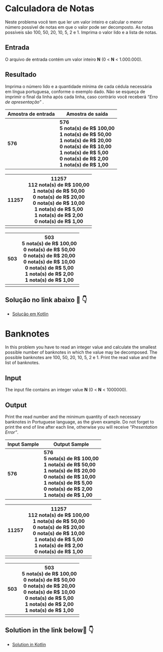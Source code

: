 # Calculadora de Notas

Neste problema você tem que ler um valor inteiro e calcular o menor número possível de notas em que o valor pode ser decomposto. As notas possíveis são 100, 50, 20, 10, 5, 2 e 1. Imprima o valor lido e a lista de notas.

## Entrada

O arquivo de entrada contém um valor inteiro **N** (0 < **N** < 1.000.000).

## Resultado

Imprima o número lido e a quantidade mínima de cada cédula necessária em língua portuguesa, conforme o exemplo dado. Não se esqueça de imprimir o final da linha após cada linha, caso contrário você receberá *“Erro de apresentação”* .

| Amostra de entrada | Amostra de saída                                             |
| ------------------ | ------------------------------------------------------------ |
| **576**            | **576<br/>5 nota(s) de R$ 100,00<br/>1 nota(s) de R$ 50,00<br/>1 nota(s) de R$ 20,00<br/>0 nota(s) de R$ 10,00<br/>1 nota(s) de R$ 5,00<br/>0 nota(s) de R$ 2,00<br/>1 nota(s) de R$ 1,00** |

| 11257 | 11257<br/>112 nota(s) de R$ 100,00<br/>1 nota(s) de R$ 50,00<br/>0 nota(s) de R$ 20,00<br/>0 nota(s) de R$ 10,00<br/>1 nota(s) de R$ 5,00<br/>1 nota(s) de R$ 2,00<br/>0 nota(s) de R$ 1,00 |
| ----- | ------------------------------------------------------------ |
|       |                                                              |

| 503  | 503<br/>5 nota(s) de R$ 100,00<br/>0 nota(s) de R$ 50,00<br/>0 nota(s) de R$ 20,00<br/>0 nota(s) de R$ 10,00<br/>0 nota(s) de R$ 5,00<br/>1 nota(s) de R$ 2,00<br/>1 nota(s) de R$ 1,00 |
| ---- | ------------------------------------------------------------ |
|      |                                                              |

## Solução no link abaixo :link: :point_down:

* [Solução em Kotlin](https://github.com/CaioHangai/SantanderBootcampMobileDeveloper/blob/main/Desafios%20iniciais/3%20Contagem%20de%20Celulas/ContagemDeCelulas/src/main/kotlin/Program.kt)

# Banknotes

In this problem you have to read an integer value and calculate the smallest possible number of banknotes in which the value may be decomposed. The possible banknotes are 100, 50, 20, 10, 5, 2 e 1. Print the read value and the list of banknotes.

## Input

The input file contains an integer value **N** (0 < **N** < 1000000).

## Output

Print the read number and the minimum quantity of each necessary banknotes in Portuguese language, as the given example. Do not forget to print the end of line after each line, otherwise you will receive *“Presentation Error”*.

| Input Sample | Output Sample                                                |
| ------------ | ------------------------------------------------------------ |
| **576**      | **576<br/>5 nota(s) de R$ 100,00<br/>1 nota(s) de R$ 50,00<br/>1 nota(s) de R$ 20,00<br/>0 nota(s) de R$ 10,00<br/>1 nota(s) de R$ 5,00<br/>0 nota(s) de R$ 2,00<br/>1 nota(s) de R$ 1,00** |

| 11257 | 11257<br/>112 nota(s) de R$ 100,00<br/>1 nota(s) de R$ 50,00<br/>0 nota(s) de R$ 20,00<br/>0 nota(s) de R$ 10,00<br/>1 nota(s) de R$ 5,00<br/>1 nota(s) de R$ 2,00<br/>0 nota(s) de R$ 1,00 |
| ----- | ------------------------------------------------------------ |
|       |                                                              |

| 503  | 503<br/>5 nota(s) de R$ 100,00<br/>0 nota(s) de R$ 50,00<br/>0 nota(s) de R$ 20,00<br/>0 nota(s) de R$ 10,00<br/>0 nota(s) de R$ 5,00<br/>1 nota(s) de R$ 2,00<br/>1 nota(s) de R$ 1,00 |
| ---- | ------------------------------------------------------------ |
|      |                                                              |

## Solution in the link below:link: :point_down:

* [Solution in Kotlin](https://github.com/CaioHangai/SantanderBootcampMobileDeveloper/blob/main/Desafios%20iniciais/3%20Contagem%20de%20Celulas/ContagemDeCelulas/src/main/kotlin/Program.kt)